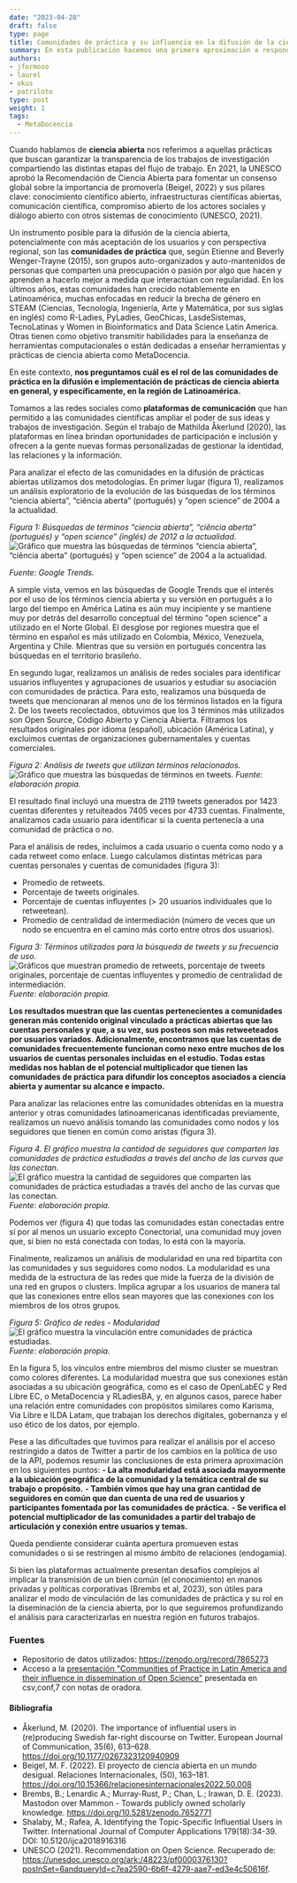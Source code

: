 ```yaml
---
date: "2023-04-28"
draft: false
type: page
title: Comunidades de práctica y su influencia en la difusión de la ciencia abierta en Latinoamérica
summary: En esta publicación hacemos una primera aproximación a responder cuál es el rol de las comunidades de práctica en la difusión e implementación de prácticas de ciencia abierta en general, y específicamente, en la región de Latinoamérica.
authors: 
- jformoso
- laurel
- okus
- patriloto
type: post
weight: 1
tags: 
  - MetaDocencia
---
```


Cuando hablamos de **ciencia abierta** nos referimos a aquellas prácticas que buscan garantizar la transparencia de los trabajos de investigación compartiendo las distintas etapas del flujo de trabajo. En 2021, la UNESCO aprobó la Recomendación de Ciencia Abierta para fomentar un consenso global sobre la importancia de promoverla (Beigel, 2022) y sus pilares clave: conocimiento científico abierto, infraestructuras científicas abiertas, comunicación científica, compromiso abierto de los actores sociales y diálogo abierto con otros sistemas de conocimiento (UNESCO, 2021).

Un instrumento posible para la difusión de la ciencia abierta, potencialmente con más aceptación de los usuarios y con perspectiva regional, son las **comunidades de práctica** que, según Etienne and Beverly Wenger-Trayne (2015), son grupos auto-organizados y auto-mantenidos de personas que comparten una preocupación o pasión por algo que hacen y aprenden a hacerlo mejor a medida que interactúan con regularidad. En los últimos años, estas comunidades han crecido notablemente en Latinoamérica, muchas enfocadas en reducir la brecha de género en STEAM (Ciencias, Tecnología, Ingeniería, Arte y Matemática, por sus siglas en inglés) como R-Ladies, PyLadies, GeoChicas, LasdeSistemas, TecnoLatinas y Women in Bioinformatics and Data Science Latin America. Otras tienen como objetivo  transmitir habilidades para la enseñanza de herramientas computacionales o están dedicadas a enseñar herramientas y prácticas de ciencia abierta como MetaDocencia. 

En este contexto, **nos preguntamos cuál es el rol de las comunidades de práctica en la difusión e implementación de prácticas de ciencia abierta en general, y específicamente, en la región de Latinoamérica.**

Tomamos a las redes sociales como **plataformas de comunicación** que han permitido a las comunidades científicas ampliar el poder de sus ideas y trabajos de investigación. Según el trabajo de Mathilda Åkerlund (2020), las plataformas en línea brindan oportunidades de participación e inclusión y ofrecen a la gente nuevas formas personalizadas de gestionar la identidad, las relaciones y la información. 

Para analizar el efecto de las comunidades en la difusión de prácticas abiertas utilizamos dos metodologías. En primer lugar (figura 1), realizamos un análisis exploratorio de la evolución de las búsquedas de los términos “ciencia abierta”, “ciência aberta” (portugués) y “open science” de 2004 a la actualidad.

*Figura 1: Búsquedas de términos “ciencia abierta”, “ciência aberta” (portugués) y “open science” (inglés) de 2012 a la actualidad.*
![Gráfico que muestra las búsquedas de términos “ciencia abierta”, “ciência aberta” (portugués) y “open science” de 2004 a la actualidad.](https://www.metadocencia.org/img/cp-ca/grafico1.png)

*Fuente: Google Trends.*

A simple vista, vemos en las búsquedas de Google Trends que el interés por el uso de los términos ciencia abierta y su versión en portugués a lo largo del tiempo en América Latina es aún muy incipiente y se mantiene muy por detrás del desarrollo conceptual del término "open science" a utilizado en el Norte Global. El desglose por regiones muestra que el término en español es más utilizado en Colombia, México, Venezuela, Argentina y Chile. Mientras que su versión en portugués concentra las búsquedas en el territorio brasileño.

En segundo lugar,  realizamos un análisis de redes sociales para identificar usuarios influyentes y agrupaciones de usuarios y estudiar su asociación con comunidades de práctica. Para esto, realizamos una búsqueda de tweets que mencionaran al menos uno de los términos listados en la figura 2. De los tweets recolectados, obtuvimos que los 3 términos más utilizados son Open Source, Código Abierto y Ciencia Abierta. Filtramos los resultados originales por idioma (español), ubicación (América Latina), y excluimos cuentas de organizaciones gubernamentales y cuentas comerciales.

*Figura 2: Análisis de tweets que utilizan términos relacionados.*
![Gráfico que muestra las búsquedas de términos en tweets.](https://www.metadocencia.org/img/cp-ca/grafico2.png)
*Fuente: elaboración propia.*

El resultado final incluyó una muestra de 2119 tweets generados por 1423 cuentas diferentes y retuiteados 7405 veces por 4733 cuentas. 
Finalmente, analizamos cada usuario para identificar si la cuenta pertenecía a una comunidad de práctica o no.

Para el análisis de redes, incluimos a cada usuario o cuenta como nodo y a cada retweet como enlace. Luego calculamos distintas métricas para cuentas personales y cuentas de comunidades (figura 3):
- Promedio de retweets.
- Porcentaje de tweets originales.
- Porcentaje de cuentas influyentes (> 20 usuarios individuales que lo retweetean).
- Promedio de centralidad de intermediación (número de veces que un nodo se encuentra en el camino más corto entre otros dos usuarios).

*Figura 3: Términos utilizados para la búsqueda de tweets y su frecuencia de uso.*
![Gráficos que muestran promedio de retweets, porcentaje de tweets originales, porcentaje de cuentas influyentes y promedio de centralidad de intermediación.](https://www.metadocencia.org/img/cp-ca/grafico3.png)
*Fuente: elaboración propia.*

**Los resultados muestran que las cuentas pertenecientes a comunidades generan más contenido original vinculado a prácticas abiertas que las cuentas personales y que, a su vez, sus posteos son más retweeteados por usuarios variados. Adicionalmente, encontramos que las cuentas de comunidades frecuentemente funcionan como nexo entre muchos de los usuarios de cuentas personales incluidas en el estudio. Todas estas medidas nos hablan de el potencial multiplicador que tienen las comunidades de práctica para difundir los conceptos asociados a ciencia abierta y aumentar su alcance e impacto.** 

Para analizar las relaciones entre las comunidades obtenidas en la muestra anterior y otras comunidades latinoamericanas identificadas previamente, realizamos un nuevo análisis tomando las comunidades como nodos y los seguidores que tienen en común como aristas (figura 3).  

*Figura 4. El gráfico muestra la cantidad de seguidores que comparten las comunidades de práctica estudiadas a través del ancho de las curvas que las conectan.*
![El gráfico muestra la cantidad de seguidores que comparten las comunidades de práctica estudiadas a través del ancho de las curvas que las conectan.](https://www.metadocencia.org/img/cp-ca/grafico4.png)
*Fuente: elaboración propia.*

Podemos ver (figura 4) que todas las comunidades están conectadas entre sí por al menos un usuario excepto Conectorial, una comunidad muy joven que, si bien no está conectada con todas, lo está con la mayoría.

Finalmente, realizamos un análisis de modularidad en una red bipartita con las comunidades y sus seguidores como nodos. La modularidad es una medida de la estructura de las redes que mide la fuerza de la división de una red en grupos o clusters. Implica agrupar a los usuarios de manera tal que las conexiones entre ellos sean mayores que las conexiones con los miembros de los otros grupos. 

*Figura 5: Gráfico de redes - Modularidad*
![El gráfico muestra la vinculación entre comunidades de práctica estudiadas.](https://www.metadocencia.org/img/cp-ca/grafico5.png)
*Fuente: elaboración propia.*

En la figura 5, los vínculos entre miembros del mismo cluster se muestran como colores diferentes. La modularidad muestra que sus conexiones están asociadas a su ubicación geográfica, como es el caso de OpenLabEC y Red Libre EC, o MetaDocencia y RLadiesBA, y, en algunos casos, parece haber una relación entre comunidades con propósitos similares como Karisma, Via Libre e ILDA Latam, que trabajan los derechos digitales, gobernanza y el uso ético de los datos, por ejemplo.

Pese a las dificultades que tuvimos para realizar el análisis por el acceso restringido a datos de Twitter a partir de los cambios en la política de uso de la API, podemos resumir las conclusiones de esta primera aproximación en los siguientes puntos: 
**- La alta modularidad está asociada mayormente a la ubicación geográfica de la comunidad y la temática central de su trabajo o propósito.** 
**- También vimos que hay una gran cantidad de seguidores en común que dan cuenta de una red de usuarios y participantes fomentada por las comunidades de práctica.**
**- Se verifica el potencial multiplicador de las comunidades a partir del trabajo de articulación y conexión entre usuarios y temas.** 

Queda pendiente considerar cuánta apertura promueven estas comunidades o si se restringen al mismo ámbito de relaciones (endogamia). 

Si bien las plataformas actualmente presentan desafíos complejos al implicar la transmisión de un bien común (el conocimiento) en manos privadas y políticas corporativas (Brembs et al, 2023), son útiles para analizar el modo de vinculación de las comunidades de práctica y su rol en la diseminación de la ciencia abierta, por lo que seguiremos profundizando el análisis para caracterizarlas en nuestra región en futuros trabajos. 


### Fuentes
- Repositorio de datos utilizados: https://zenodo.org/record/7865273 
- Acceso a la [presentación "Communities of Practice in Latin America and their influence in dissemination of Open Science"](https://docs.google.com/presentation/d/1W70uvkyJTPwUN5YZYSmDRqgG7niPgyfFoi-rBgPfIL0/edit?usp=sharing) presentada en csv,conf,7 con notas de oradora.

#### Bibliografía 
- Åkerlund, M. (2020). The importance of influential users in (re)producing Swedish far-right discourse on Twitter. European Journal of Communication, 35(6), 613–628. https://doi.org/10.1177/0267323120940909
- Beigel, M. F. (2022). El proyecto de ciencia abierta en un mundo desigual. Relaciones Internacionales, (50), 163–181. https://doi.org/10.15366/relacionesinternacionales2022.50.008 
- Brembs, B.; Lenardic A.; Murray-Rust, P.; Chan, L.; Irawan, D. E. (2023). Mastodon over Mammon - Towards publicly owned scholarly knowledge. https://doi.org/10.5281/zenodo.7652771 
- Shalaby, M.; Rafea, A. Identifying the Topic-Specific Influential Users in Twitter. International Journal of Computer Applications 179(18):34-39. DOI: 10.5120/ijca2018916316
- UNESCO (2021). Recommendation on Open Science. Recuperado de: https://unesdoc.unesco.org/ark:/48223/pf0000376130?posInSet=6andqueryId=c7ea2590-6b6f-4279-aae7-ed3e4c50616f. 

